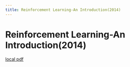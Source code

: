 ```yaml
---
title: Reinforcement Learning-An Introduction(2014)
---
```


# Reinforcement Learning-An Introduction(2014)

[local pdf](../../../pdfs/2014-Reinforcement%20Learning-An%20Introduction.pdf)
